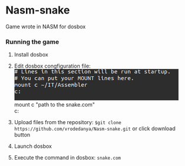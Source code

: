 # Nasm-snake
Game wrote in NASM for dosbox
### Running the game
1. Install dosbox
2. Edit dosbox congfiguration file:<br>
![Dosbox configuration](https://github.com/vrodedanya/Nasm-snake/blob/master/pictures/screen.png)<br>
mount c "path to the snake.com" <br>
c:

3. Upload files from the repository:
`$git clone https://github.com/vrodedanya/Nasm-snake.git`
or click download button
4. Launch dosbox
5. Execute the command in dosbox:
`snake.com`
